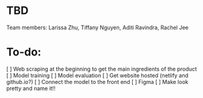 # TBD

Team members: Larissa Zhu, Tiffany Nguyen, Aditi Ravindra, Rachel Jee

# To-do:
[ ] Web scraping at the beginning to get the main ingredients of the product
[ ] Model training
[ ] Model evaluation
[ ] Get website hosted (netlify and github.io?)
[ ] Connect the model to the front end
[ ] Figma
[ ] Make look pretty and name it!!
